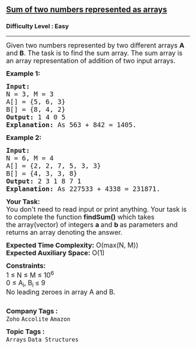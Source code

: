 <h2><a href="https://www.geeksforgeeks.org/problems/sum-of-two-numbers-represented-as-arrays3110/1?utm_source=geeksforgeeks&utm_medium=ml_article_practice_tab&utm_campaign=article_practice_tab">Sum of two numbers represented as arrays</a></h2><h3>Difficulty Level : Easy</h3><hr><div class="problems_problem_content__Xm_eO"><p><span style="font-size: 18px;">Given two numbers represented by two different arrays <strong>A</strong> and <strong>B</strong>. The task is to find the sum array. The sum array is an array representation of addition of two input arrays.</span></p>
<p><span style="font-size: 18px;"><strong>Example 1:</strong></span></p>
<pre><span style="font-size: 18px;"><strong>Input:
</strong>N = 3, M = 3
A[] = {5, 6, 3}
B[] = {8, 4, 2}
<strong>Output: </strong>1 4 0 5
<strong>Explanation:</strong> As 563 + 842 = 1405.</span></pre>
<p><span style="font-size: 18px;"><strong>Example 2:</strong></span></p>
<pre><span style="font-size: 18px;"><strong>Input:
</strong>N = 6, M = 4 
A[] = {2, 2, 7, 5, 3, 3}
B[] = {4, 3, 3, 8}
<strong>Output: </strong>2 3 1 8 7 1
<strong>Explanation:</strong> As 227533 + 4338 = 231871.</span></pre>
<p><span style="font-size: 18px;"><strong>Your Task:&nbsp;&nbsp;</strong><br>You don't need to read input or print anything. Your task is to complete the function&nbsp;<strong>findSum()</strong>&nbsp;which takes the&nbsp;array(vector) of&nbsp;integers&nbsp;<strong>a&nbsp;</strong>and <strong>b&nbsp;</strong>as parameters and returns an array denoting the answer.</span></p>
<p><span style="font-size: 18px;"><strong>Expected Time Complexity:</strong>&nbsp;O(max(N, M))<br><strong>Expected Auxiliary Space:</strong>&nbsp;O(1)</span></p>
<p><span style="font-size: 18px;"><strong>Constraints:</strong><br>1 ≤ N&nbsp;≤ M&nbsp;≤ 10<sup>6</sup><br>0 ≤ A<sub>i</sub>, B<sub>i&nbsp;</sub>≤ 9<br>No leading zeroes in array A and B.</span><br>&nbsp;</p></div><p><span style=font-size:18px><strong>Company Tags : </strong><br><code>Zoho</code>&nbsp;<code>Accolite</code>&nbsp;<code>Amazon</code>&nbsp;<br><p><span style=font-size:18px><strong>Topic Tags : </strong><br><code>Arrays</code>&nbsp;<code>Data Structures</code>&nbsp;